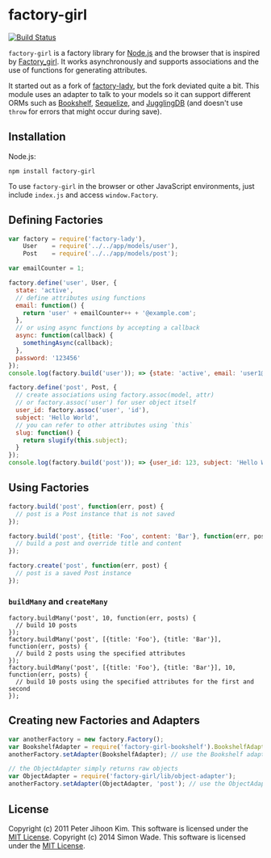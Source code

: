 # factory-girl

[![Build Status](https://travis-ci.org/aexmachina/factory-girl.png)](https://travis-ci.org/aexmachina/factory-girl)

`factory-girl` is a factory library for [Node.js](http://nodejs.org/) and the browser that is inspired by [Factory\_girl](http://github.com/thoughtbot/factory_girl). It works asynchronously and supports associations and the use of functions for generating attributes.

It started out as a fork of [factory-lady](https://github.com/petejkim/factory-lady), but the fork deviated quite a bit. This module uses an adapter to talk to your models so it can support different ORMs such as [Bookshelf](https://github.com/aexmachina/factory-girl-bookshelf),  [Sequelize](https://github.com/aexmachina/factory-girl-sequelize), and [JugglingDB](https://github.com/rehanift/factory-girl-jugglingdb) (and doesn't use `throw` for errors that might occur during save).

## Installation

Node.js:

```
npm install factory-girl
```

To use `factory-girl` in the browser or other JavaScript environments, just include `index.js` and access `window.Factory`.

## Defining Factories

```javascript
var factory = require('factory-lady'),
    User    = require('../../app/models/user'),
    Post    = require('../../app/models/post');

var emailCounter = 1;

factory.define('user', User, {
  state: 'active',
  // define attributes using functions
  email: function() {
    return 'user' + emailCounter++ + '@example.com';
  },
  // or using async functions by accepting a callback
  async: function(callback) {
    somethingAsync(callback);
  },
  password: '123456'
});
console.log(factory.build('user')); => {state: 'active', email: 'user1@example.com', async: 'foo', password: '123456'}

factory.define('post', Post, {
  // create associations using factory.assoc(model, attr)
  // or factory.assoc('user') for user object itself
  user_id: factory.assoc('user', 'id'),
  subject: 'Hello World',
  // you can refer to other attributes using `this`
  slug: function() {
    return slugify(this.subject);
  }
});
console.log(factory.build('post')); => {user_id: 123, subject: 'Hello World', slug: 'hello-world'}
```

## Using Factories

```javascript
factory.build('post', function(err, post) {
  // post is a Post instance that is not saved
});

factory.build('post', {title: 'Foo', content: 'Bar'}, function(err, post) {
  // build a post and override title and content
});

factory.create('post', function(err, post) {
  // post is a saved Post instance
});
```

### `buildMany` and `createMany`

```
factory.buildMany('post', 10, function(err, posts) {
  // build 10 posts
});
factory.buildMany('post', [{title: 'Foo'}, {title: 'Bar'}], function(err, posts) {
  // build 2 posts using the specified attributes
});
factory.buildMany('post', [{title: 'Foo'}, {title: 'Bar'}], 10, function(err, posts) {
  // build 10 posts using the specified attributes for the first and second
});
```

## Creating new Factories and Adapters

```javascript
var anotherFactory = new factory.Factory();
var BookshelfAdapter = require('factory-girl-bookshelf').BookshelfAdapter;
anotherFactory.setAdapter(BookshelfAdapter); // use the Bookshelf adapter

// the ObjectAdapter simply returns raw objects
var ObjectAdapter = require('factory-girl/lib/object-adapter');
anotherFactory.setAdapter(ObjectAdapter, 'post'); // use the ObjectAdapter for posts
```

## License

Copyright (c) 2011 Peter Jihoon Kim. This software is licensed under the [MIT License](http://github.com/petejkim/factory-lady/raw/master/LICENSE).
Copyright (c) 2014 Simon Wade. This software is licensed under the [MIT License](http://github.com/petejkim/factory-lady/raw/master/LICENSE).


